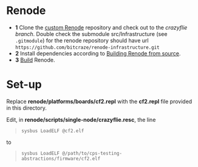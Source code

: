 # Renode

 * **1** Clone the [custom Renode](https://github.com/bitcraze/renode) repository and check out to the _crazyflie branch_. Double check the submodule src/Infrastructure (see `.gitmodule`) for the renode repository should have url `https://github.com/bitcraze/renode-infrastructure.git`
 * **2** Install dependencies according to [Building Renode from source](https://renode.readthedocs.io/en/latest/advanced/building_from_sources.html#core-prerequisites).
 * **3** [Build](https://renode.readthedocs.io/en/latest/advanced/building_from_sources.html#building-renode) Renode.

# Set-up

Replace **renode/platforms/boards/cf2.repl** with the **cf2.repl** file provided in this directory.

Edit, in **renode/scripts/single-node/crazyflie.resc**, the line 

>`sysbus LoadELF @cf2.elf`

to

>`sysbus LoadELF @/path/to/cps-testing-abstractions/firmware/cf2.elf`
